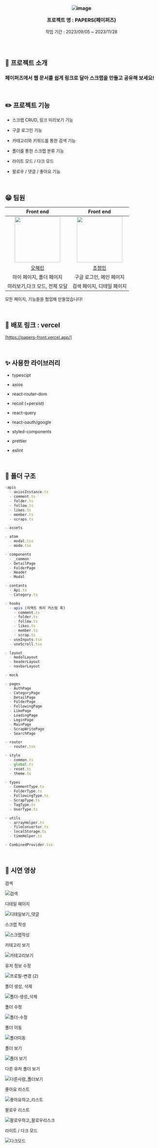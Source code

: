 <div align="center">

<h3>

![image](https://github.com/EFUB-Papers/Papers-Front/assets/125418818/134a7f65-fff6-4b5e-8dcc-26d9cb4535c8)


프로젝트 명 : PAPERS(페이퍼즈)
  
</h3>
  <p>작업 기간 : 2023/09/05 ~ 2023/11/28</p>
  <br> <br>
</div>


<h2>🌈 프로젝트 소개</h2> 

<h3>페이퍼즈에서 웹 문서를 쉽게 링크로 달아 스크랩을 만들고 공유해 보세요! </h3> 

<br>

<h2>✏️ 프로젝트 기능</h2> 

- 스크랩 CRUD, 링크 미리보기 기능

- 구글 로그인 기능
  
- 카테고리와 키워드를 통한 검색 기능
  
- 폴더를 통한 스크랩 분류 기능
  
- 라이트 모드 / 다크 모드
  
- 팔로우 / 댓글 / 좋아요 기능

<br>

<h2>😁 팀원</h2> 

|Front end|Front end|
| :-: | :-: |
| <img src="https://github.com/KIT-Frontend-Team1/pair1-Git-Issue-Project/assets/123865139/490a8625-edaa-4c1a-afd1-966a661d7a0b" width="150"> | <img src="https://github.com/EFUB-Papers/Papers-Front/assets/125418818/7c3b3b99-0fb1-4b6b-82cf-6b49d1d381b6" width="150"> |
|[오혜린](https://github.com/ooherin)|[조정민](https://github.com/Cho-Jeongmin)|
| 마이 페이지, 폴더 페이지 | 구글 로그인, 메인 페이지 |
| 미리보기,다크 모드, 전체 모달 | 검색 페이지, 디테일 페이지 |

모든 페이지, 기능들을 협업해 만들었습니다! 

<br>

<h2>🔗 배포 링크 : vercel</h2> 

[https://papers-front.vercel.app/]

<br>

<h2>✨ 사용한 라이브러리</h2> 

- typescipt
  
- axios
  
- react-router-dom
  
- recoil (+persist)
  
- react-query
  
- react-oauth/google

- styled-components
  
- prettier
  
- eslint

<br/>

<h2> 📂 폴더 구조 </h2>

```javascript
-apis
  - axiosInstance.ts
  - comment.ts
  - folder.ts
  - follow.ts
  - likes.ts
  - member.ts
  - scraps.ts

- assets

- atom
  - modal.tsx
  - mode.tsx

- components
  - _common
  - DetailPage
  - FolderPage
  - Header
  - Modal

- contants
  - Api.ts
  - Category.ts

- hooks
  - apis (리액트 쿼리 커스텀 훅)
    - comment.ts
    - folder.ts
    - follow.ts
    - likes.ts
    - member.ts
    - scrap.ts
  - useInputs.tsx
  - useScroll.tsx

- layout
  - modalLayout
  - headerLayout
  - navbarLayout

- mock

- pages
  - AuthPage
  - CategoryPage
  - DetailPage
  - FolderPage
  - FollowingPage
  - LikePage
  - LoadingPage
  - LoginPage
  - MainPage
  - ScrapWritePage
  - SearchPage

- router
  - router.tsx

- style
  - common.ts
  - global.ts
  - reset.ts
  - theme.ts

- types
  - CommentType.ts
  - FolderType.ts
  - FollowingType.ts
  - ScrapType.ts
  - TagType.ts
  - UserType.ts

- utils
  - arrayHelper.ts
  - fileConvertor.ts
  - localStorage.ts
  - timeHelper.ts

- CombinedProvider.tsx

```
<br/>

<h2> 🎥 시연 영상 </h2>

<p>검색</p>

![검색](https://github.com/EFUB-Papers/Papers-Front/assets/125418818/7887dbcb-e7e6-42b3-bd31-da9b6cead393)

<p>디테일 페이지</p>

![디테일보기_댓글](https://github.com/EFUB-Papers/Papers-Front/assets/125418818/b9fad31a-ce0d-42cd-afd2-1bac04f7de0c)

<p>스크랩 작성</p>

![스크랩작성](https://github.com/EFUB-Papers/Papers-Front/assets/125418818/75fac04c-353d-4773-8224-62e90a0560ed)

<p>카테고리 보기</p>

![카테고리보기](https://github.com/EFUB-Papers/Papers-Front/assets/125418818/100faa5d-d886-4807-b6b3-3d7695b64671)

<p>유저 정보 수정</p>

![프로필-변경 (2)](https://github.com/EFUB-Papers/Papers-Front/assets/125418818/37e0e741-8e25-4d54-8b88-2b6afbe61ddb)

<p>폴더 생성, 삭제</p>

![폴더-생성_삭제](https://github.com/EFUB-Papers/Papers-Front/assets/125418818/c5ed4c10-2cf0-47c2-b917-cb1f18d6d05f)

<p>폴더 수정</p>

![폴더-수정](https://github.com/EFUB-Papers/Papers-Front/assets/125418818/de282d04-341a-4b52-9034-6515a4b61e65)

<p>폴더 이동</p>

![폴더이동](https://github.com/EFUB-Papers/Papers-Front/assets/125418818/9587c750-7123-4e5f-a2e2-3d0cb602a9d4)

<p>폴더 보기</p>

![폴더 보기](https://github.com/EFUB-Papers/Papers-Front/assets/125418818/b72d95b3-5b34-42fe-9215-7cdb2eac1818)

<p>다른 유저 폴더 보기</p>

![다른사람_폴더보기](https://github.com/EFUB-Papers/Papers-Front/assets/125418818/73a3baf3-378c-49c6-a90a-2094e8ec8d32)

<p>좋아요 리스트</p>

![좋아요하고_리스트](https://github.com/EFUB-Papers/Papers-Front/assets/125418818/10c49931-c273-482d-9103-bd567bcf151f)

<p>팔로우 리스트</p>

![팔로우하고_팔로우리스크](https://github.com/EFUB-Papers/Papers-Front/assets/125418818/91413249-5675-4c76-87d0-7bc4112d73e2)

<p>라이트 / 다크 모드</p>

![다크모드](https://github.com/EFUB-Papers/Papers-Front/assets/125418818/98584505-eadd-4d80-b4f7-e974e9d92138)

